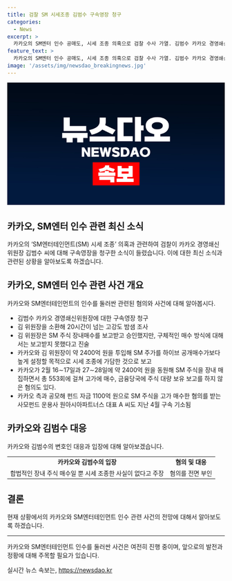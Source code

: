 ```yaml
---
title: 검찰 SM 시세조종 김범수 구속영장 청구
categories:
  - News
excerpt: >
  카카오의 SM엔터 인수 공매도, 시세 조종 의혹으로 검찰 수사 가열. 김범수 카카오 경영쇄신위원장에 대한 신병 확보, 구속영장 청구. SM 주식 고가 매수 미보고 혐의, 하이브 인수 방해 목적으로 시세 조종 혐의. 검찰, 2400억 원 투입해 SM 주가 조종 혐의. 경영권 분쟁 당시 공개매수 방해 의혹, 카카오 등 다수 기업 혐의 추궁. 변호인 측 합법적인 매수일 뿐 시세 조종 사실 없다 주장.
feature_text: >
  카카오의 SM엔터 인수 공매도, 시세 조종 의혹으로 검찰 수사 가열. 김범수 카카오 경영쇄신위원장에 대한 신병 확보, 구속영장 청구. SM 주식 고가 매수 미보고 혐의, 하이브 인수 방해 목적으로 시세 조종 혐의. 검찰, 2400억 원 투입해 SM 주가 조종 혐의. 경영권 분쟁 당시 공개매수 방해 의혹, 카카오 등 다수 기업 혐의 추궁. 변호인 측 합법적인 매수일 뿐 시세 조종 사실 없다 주장.
image: '/assets/img/newsdao_breakingnews.jpg'
---
```


<p><img src="/assets/img/newsdao_breakingnews.jpg" alt="flaretime 속보" /></p>

<h2>카카오, SM엔터 인수 관련 최신 소식</h2>

<p data-ke-size="size16">카카오의 ‘SM엔터테인먼트(SM) 시세 조종’ 의혹과 관련하여 검찰이 카카오 경영쇄신위원장 김범수 씨에 대해 구속영장을 청구한 소식이 들렸습니다. 이에 대한 최신 소식과 관련된 상황을 알아보도록 하겠습니다.</p>

<h2 data-ke-size="size26">카카오, SM엔터 인수 관련 사건 개요</h2>

<p data-ke-size="size16">카카오와 SM엔터테인먼트의 인수를 둘러싼 관련된 혐의와 사건에 대해 알아봅시다.</p>

<ul>
  <li>김범수 카카오 경영쇄신위원장에 대한 구속영장 청구</li>
  <li>김 위원장을 소환해 20시간이 넘는 고강도 밤샘 조사</li>
  <li>김 위원장은 SM 주식 장내매수를 보고받고 승인했지만, 구체적인 매수 방식에 대해서는 보고받지 못했다고 진술</li>
  <li>카카오와 김 위원장이 약 2400억 원을 투입해 SM 주가를 하이브 공개매수가보다 높게 설정할 목적으로 시세 조종에 가담한 것으로 보고</li>
  <li>카카오가 2월 16∼17일과 27∼28일에 약 2400억 원을 동원해 SM 주식을 장내 매집하면서 총 553회에 걸쳐 고가에 매수, 금융당국에 주식 대량 보유 보고를 하지 않은 혐의도 있다.</li>
  <li>카카오 측과 공모해 펀드 자금 1100억 원으로 SM 주식을 고가 매수한 혐의를 받는 사모펀드 운용사 원아시아파트너스 대표 A 씨도 지난 4월 구속 기소됨</li>
</ul>

<h2 data-ke-size="size26">카카오와 김범수 대응</h2>

<p data-ke-size="size16">카카오와 김범수의 변호인 대응과 입장에 대해 알아보겠습니다.</p>

<table>
  <tr>
    <td style="text-align: center; height: 17px;"><b>카카오와 김범수의 입장</b></td>
    <td style="text-align: center; height: 17px;"><b>혐의 및 대응</b></td>
  </tr>
  <tr>
    <td style="height: 17px;">합법적인 장내 주식 매수일 뿐 시세 조종한 사실이 없다고 주장</td>
    <td style="height: 17px;">혐의를 전면 부인</td>
  </tr>
</table>

<h2 data-ke-size="size26">결론</h2>

<p data-ke-size="size16">현재 상황에서의 카카오와 SM엔터테인먼트 인수 관련 사건의 전망에 대해서 알아보도록 하겠습니다.</p>

<hr>

<p data-ke-size="size16">카카오와 SM엔터테인먼트 인수를 둘러싼 사건은 여전히 진행 중이며, 앞으로의 발전과 정황에 대해 주목할 필요가 있습니다.</p>
실시간 뉴스 속보는, <a href="https://newsdao.kr" rel="dofollow">https://newsdao.kr</a>


